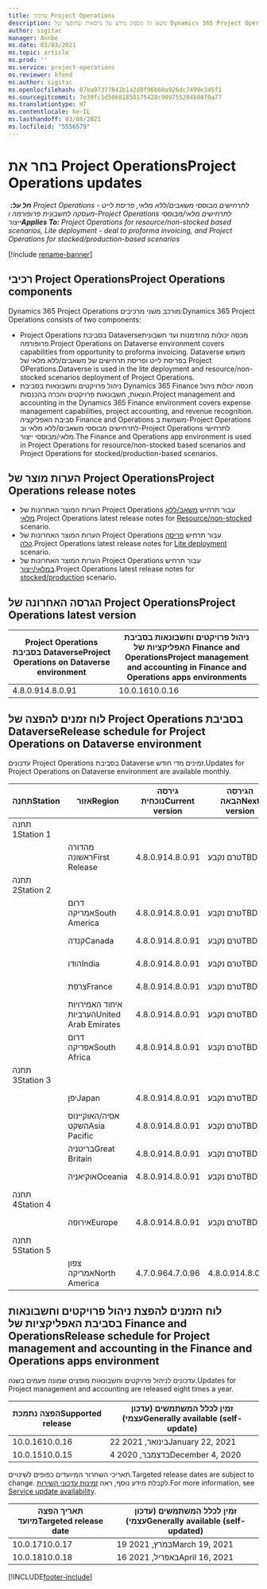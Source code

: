 ```yaml
---
title: עדכוני Project Operations
description: נושא זה מספק מידע על גרסאות שהופצו של Dynamics 365 Project Operations.
author: sigitac
manager: Annbe
ms.date: 03/03/2021
ms.topic: article
ms.prod: ''
ms.service: project-operations
ms.reviewer: kfend
ms.author: sigitac
ms.openlocfilehash: 07ba97377841b1a2d8f96b60a926dc7499e345f1
ms.sourcegitcommit: 7e39fc1d50681850175428c909755204b08f0a77
ms.translationtype: HT
ms.contentlocale: he-IL
ms.lasthandoff: 03/08/2021
ms.locfileid: "5556579"
---
```

# <a name="project-operations-updates"></a><span data-ttu-id="05534-103">בחר את Project Operations</span><span class="sxs-lookup"><span data-stu-id="05534-103">Project Operations updates</span></span>

<span data-ttu-id="05534-104">_**חל על:** ‏ Project Operations לתרחישים מבוססי משאבים/ללא מלאי, פריסת לייט - מעסקה לחשבונית פרופורמה ו-Project Operations לתרחישים מלאי/מבוססי ייצור_</span><span class="sxs-lookup"><span data-stu-id="05534-104">_**Applies To:** Project Operations for resource/non-stocked based scenarios, Lite deployment - deal to proforma invoicing, and Project Operations for stocked/production-based scenarios_</span></span>

[!include [rename-banner](~/includes/cc-data-platform-banner.md)]

## <a name="project-operations-components"></a><span data-ttu-id="05534-105">רכיבי Project Operations</span><span class="sxs-lookup"><span data-stu-id="05534-105">Project Operations components</span></span>

<span data-ttu-id="05534-106">Dynamics 365 Project Operations מורכב משני מרכיבים:</span><span class="sxs-lookup"><span data-stu-id="05534-106">Dynamics 365 Project Operations consists of two components:</span></span>

- <span data-ttu-id="05534-107">Project Operations בסביבת Dataverse‏ מכסה יכולות מהזדמנות ועד חשבונית פרופורמה.</span><span class="sxs-lookup"><span data-stu-id="05534-107">Project Operations on Dataverse environment covers capabilities from opportunity to proforma invoicing.</span></span> <span data-ttu-id="05534-108">Dataverse משמש בפריסת לייט ופריסת תרחישים של משאבים/ללא מלאי של Project OPerations.</span><span class="sxs-lookup"><span data-stu-id="05534-108">Dataverse is used in the lite deployment and resource/non-stocked scenarios deployment of Project Operations.</span></span>
- <span data-ttu-id="05534-109">ניהול פרויקטים וחשבונאות בסביבת Dynamics 365 Finance מכסה יכולות ניהול הוצאות, חשבונאות פרויקטים והכרה בהכנסות.</span><span class="sxs-lookup"><span data-stu-id="05534-109">Project management and accounting in the Dynamics 365 Finance environment covers expense management capabilities, project accounting, and revenue recognition.</span></span> <span data-ttu-id="05534-110">סביבת האפליקציה‏ Finance and Operations ‏משמשת ב-Project Operations‏‏ לתרחישים מבוססי משאבים/ללא מלאי וב-Project Operations לתרחישי מלאי/מבוססי ייצור.</span><span class="sxs-lookup"><span data-stu-id="05534-110">The Finance and Operations app environment is used in Project Operations for resource/non-stocked based scenarios and Project Operations for stocked/production-based scenarios.</span></span>

## <a name="project-operations-release-notes"></a><span data-ttu-id="05534-111">הערות מוצר של Project Operations</span><span class="sxs-lookup"><span data-stu-id="05534-111">Project Operations release notes</span></span>
- <span data-ttu-id="05534-112">הערות המוצר האחרונות של Project Operations עבור תרחיש [משאב/ללא מלאי](whats-new-mar-2021-resource-based.md).</span><span class="sxs-lookup"><span data-stu-id="05534-112">Project Operations latest release notes for [Resource/non-stocked](whats-new-mar-2021-resource-based.md) scenario.</span></span>
- <span data-ttu-id="05534-113">הערות המוצר האחרונות של Project Operations עבור תרחיש [פריסה קלה](../pro/whats-new/whats-new-mar-2021-lite.md).</span><span class="sxs-lookup"><span data-stu-id="05534-113">Project Operations latest release notes for [Lite deployment](../pro/whats-new/whats-new-mar-2021-lite.md) scenario.</span></span>
- <span data-ttu-id="05534-114">הערות המוצר האחרונות של Project Operations עבור תרחיש [במלאי/ייצור](../prod-pma/whats-new/whats-new-jan-2021-stocked.md).</span><span class="sxs-lookup"><span data-stu-id="05534-114">Project Operations latest release notes for [stocked/production](../prod-pma/whats-new/whats-new-jan-2021-stocked.md) scenario.</span></span>

## <a name="project-operations-latest-version"></a><span data-ttu-id="05534-115">הגרסה האחרונה של Project Operations</span><span class="sxs-lookup"><span data-stu-id="05534-115">Project Operations latest version</span></span>

| <span data-ttu-id="05534-116">Project Operations בסביבת Dataverse</span><span class="sxs-lookup"><span data-stu-id="05534-116">Project Operations on Dataverse environment</span></span> | <span data-ttu-id="05534-117">ניהול פרויקטים וחשבונאות בסביבת האפליקציות של Finance and Operations</span><span class="sxs-lookup"><span data-stu-id="05534-117">Project management and accounting in Finance and Operations apps environments</span></span> |
| --- | --- |
| <span data-ttu-id="05534-118">4.8.0.91</span><span class="sxs-lookup"><span data-stu-id="05534-118">4.8.0.91</span></span> | <span data-ttu-id="05534-119">10.0.16</span><span class="sxs-lookup"><span data-stu-id="05534-119">10.0.16</span></span> |

## <a name="release-schedule-for-project-operations-on-dataverse-environment"></a><span data-ttu-id="05534-120">לוח זמנים להפצה של Project Operations בסביבת Dataverse</span><span class="sxs-lookup"><span data-stu-id="05534-120">Release schedule for Project Operations on Dataverse environment</span></span>

<span data-ttu-id="05534-121">עדכונים Project Operations בסביבת Dataverse זמינים מדי חודש.</span><span class="sxs-lookup"><span data-stu-id="05534-121">Updates for Project Operations on Dataverse environment are available monthly.</span></span> 

| <span data-ttu-id="05534-122">תחנה</span><span class="sxs-lookup"><span data-stu-id="05534-122">Station</span></span>   | <span data-ttu-id="05534-123">אזור</span><span class="sxs-lookup"><span data-stu-id="05534-123">Region</span></span>        | <span data-ttu-id="05534-124">גירסה נוכחית</span><span class="sxs-lookup"><span data-stu-id="05534-124">Current version</span></span> | <span data-ttu-id="05534-125">הגירסה הבאה</span><span class="sxs-lookup"><span data-stu-id="05534-125">Next version</span></span> | <span data-ttu-id="05534-126">זמין לכלל המשתמשים</span><span class="sxs-lookup"><span data-stu-id="05534-126">Generally available</span></span> |
|-----------|---------------|-----------------|--------------|---------------------|
| <span data-ttu-id="05534-127">תחנה 1</span><span class="sxs-lookup"><span data-stu-id="05534-127">Station 1</span></span> |   &nbsp;      |    &nbsp;       | &nbsp;       |      &nbsp;         |
|   &nbsp;  | <span data-ttu-id="05534-128">מהדורה ראשונה</span><span class="sxs-lookup"><span data-stu-id="05534-128">First Release</span></span> |  <span data-ttu-id="05534-129">4.8.0.91</span><span class="sxs-lookup"><span data-stu-id="05534-129">4.8.0.91</span></span>       | <span data-ttu-id="05534-130">טרם נקבע</span><span class="sxs-lookup"><span data-stu-id="05534-130">TBD</span></span>     | <span data-ttu-id="05534-131">2 באפריל 2021</span><span class="sxs-lookup"><span data-stu-id="05534-131">02-Apr-21</span></span>           |
| <span data-ttu-id="05534-132">תחנה 2</span><span class="sxs-lookup"><span data-stu-id="05534-132">Station 2</span></span> |   &nbsp;      |    &nbsp;       | &nbsp;       |      &nbsp;         |
|   &nbsp;  | <span data-ttu-id="05534-133">דרום אמריקה</span><span class="sxs-lookup"><span data-stu-id="05534-133">South America</span></span> |  <span data-ttu-id="05534-134">4.8.0.91</span><span class="sxs-lookup"><span data-stu-id="05534-134">4.8.0.91</span></span>       | <span data-ttu-id="05534-135">טרם נקבע</span><span class="sxs-lookup"><span data-stu-id="05534-135">TBD</span></span>     | <span data-ttu-id="05534-136">2 באפריל 2021</span><span class="sxs-lookup"><span data-stu-id="05534-136">02-Apr-21</span></span>           |
|    &nbsp; | <span data-ttu-id="05534-137">קנדה</span><span class="sxs-lookup"><span data-stu-id="05534-137">Canada</span></span>        |  <span data-ttu-id="05534-138">4.8.0.91</span><span class="sxs-lookup"><span data-stu-id="05534-138">4.8.0.91</span></span>       | <span data-ttu-id="05534-139">טרם נקבע</span><span class="sxs-lookup"><span data-stu-id="05534-139">TBD</span></span>     | <span data-ttu-id="05534-140">2 באפריל 2021</span><span class="sxs-lookup"><span data-stu-id="05534-140">02-Apr-21</span></span>           |
|   &nbsp;  | <span data-ttu-id="05534-141">הודו</span><span class="sxs-lookup"><span data-stu-id="05534-141">India</span></span>         |  <span data-ttu-id="05534-142">4.8.0.91</span><span class="sxs-lookup"><span data-stu-id="05534-142">4.8.0.91</span></span>       | <span data-ttu-id="05534-143">טרם נקבע</span><span class="sxs-lookup"><span data-stu-id="05534-143">TBD</span></span>     | <span data-ttu-id="05534-144">2 באפריל 2021</span><span class="sxs-lookup"><span data-stu-id="05534-144">02-Apr-21</span></span>           |
|   &nbsp;  | <span data-ttu-id="05534-145">צרפת</span><span class="sxs-lookup"><span data-stu-id="05534-145">France</span></span>         |  <span data-ttu-id="05534-146">4.8.0.91</span><span class="sxs-lookup"><span data-stu-id="05534-146">4.8.0.91</span></span>       | <span data-ttu-id="05534-147">טרם נקבע</span><span class="sxs-lookup"><span data-stu-id="05534-147">TBD</span></span>     | <span data-ttu-id="05534-148">2 באפריל 2021</span><span class="sxs-lookup"><span data-stu-id="05534-148">02-Apr-21</span></span>           |
|   &nbsp;  | <span data-ttu-id="05534-149">איחוד האמירויות הערביות</span><span class="sxs-lookup"><span data-stu-id="05534-149">United Arab Emirates</span></span>         |  <span data-ttu-id="05534-150">4.8.0.91</span><span class="sxs-lookup"><span data-stu-id="05534-150">4.8.0.91</span></span>       | <span data-ttu-id="05534-151">טרם נקבע</span><span class="sxs-lookup"><span data-stu-id="05534-151">TBD</span></span>     | <span data-ttu-id="05534-152">2 באפריל 2021</span><span class="sxs-lookup"><span data-stu-id="05534-152">02-Apr-21</span></span>           |
|   &nbsp;  | <span data-ttu-id="05534-153">דרום אפריקה</span><span class="sxs-lookup"><span data-stu-id="05534-153">South Africa</span></span>         |  <span data-ttu-id="05534-154">4.8.0.91</span><span class="sxs-lookup"><span data-stu-id="05534-154">4.8.0.91</span></span>       | <span data-ttu-id="05534-155">טרם נקבע</span><span class="sxs-lookup"><span data-stu-id="05534-155">TBD</span></span>     | <span data-ttu-id="05534-156">2 באפריל 2021</span><span class="sxs-lookup"><span data-stu-id="05534-156">02-Apr-21</span></span>           |
| <span data-ttu-id="05534-157">תחנה 3</span><span class="sxs-lookup"><span data-stu-id="05534-157">Station 3</span></span>  |      &nbsp;   |     &nbsp;      |     &nbsp;   |      &nbsp;         |
|   &nbsp;  | <span data-ttu-id="05534-158">יפן</span><span class="sxs-lookup"><span data-stu-id="05534-158">Japan</span></span>         |  <span data-ttu-id="05534-159">4.8.0.91</span><span class="sxs-lookup"><span data-stu-id="05534-159">4.8.0.91</span></span>       | <span data-ttu-id="05534-160">טרם נקבע</span><span class="sxs-lookup"><span data-stu-id="05534-160">TBD</span></span>     | <span data-ttu-id="05534-161">9 באפריל 2021</span><span class="sxs-lookup"><span data-stu-id="05534-161">09-Apr-21</span></span>           |
|   &nbsp;  | <span data-ttu-id="05534-162">אסיה/האוקיינוס השקט</span><span class="sxs-lookup"><span data-stu-id="05534-162">Asia Pacific</span></span>  |  <span data-ttu-id="05534-163">4.8.0.91</span><span class="sxs-lookup"><span data-stu-id="05534-163">4.8.0.91</span></span>       | <span data-ttu-id="05534-164">טרם נקבע</span><span class="sxs-lookup"><span data-stu-id="05534-164">TBD</span></span>     | <span data-ttu-id="05534-165">9 באפריל 2021</span><span class="sxs-lookup"><span data-stu-id="05534-165">09-Apr-21</span></span>           |
|   &nbsp;  | <span data-ttu-id="05534-166">בריטניה</span><span class="sxs-lookup"><span data-stu-id="05534-166">Great Britain</span></span> |  <span data-ttu-id="05534-167">4.8.0.91</span><span class="sxs-lookup"><span data-stu-id="05534-167">4.8.0.91</span></span>       | <span data-ttu-id="05534-168">טרם נקבע</span><span class="sxs-lookup"><span data-stu-id="05534-168">TBD</span></span>     | <span data-ttu-id="05534-169">9 באפריל 2021</span><span class="sxs-lookup"><span data-stu-id="05534-169">09-Apr-21</span></span>           |
|   &nbsp;  | <span data-ttu-id="05534-170">אוקיאניה</span><span class="sxs-lookup"><span data-stu-id="05534-170">Oceania</span></span>       |  <span data-ttu-id="05534-171">4.8.0.91</span><span class="sxs-lookup"><span data-stu-id="05534-171">4.8.0.91</span></span>       | <span data-ttu-id="05534-172">טרם נקבע</span><span class="sxs-lookup"><span data-stu-id="05534-172">TBD</span></span>     | <span data-ttu-id="05534-173">9 באפריל 2021</span><span class="sxs-lookup"><span data-stu-id="05534-173">09-Apr-21</span></span>           |
| <span data-ttu-id="05534-174">תחנה 4</span><span class="sxs-lookup"><span data-stu-id="05534-174">Station 4</span></span> |     &nbsp;    |     &nbsp;      |     &nbsp;   |      &nbsp;         |
|   &nbsp;  | <span data-ttu-id="05534-175">אירופה</span><span class="sxs-lookup"><span data-stu-id="05534-175">Europe</span></span>        |  <span data-ttu-id="05534-176">4.8.0.91</span><span class="sxs-lookup"><span data-stu-id="05534-176">4.8.0.91</span></span>       | <span data-ttu-id="05534-177">טרם נקבע</span><span class="sxs-lookup"><span data-stu-id="05534-177">TBD</span></span>     | <span data-ttu-id="05534-178">16 באפריל 2021</span><span class="sxs-lookup"><span data-stu-id="05534-178">16-Apr-21</span></span>           |
| <span data-ttu-id="05534-179">תחנה 5</span><span class="sxs-lookup"><span data-stu-id="05534-179">Station 5</span></span> |     &nbsp;    |     &nbsp;      |     &nbsp;   |      &nbsp;         |
|   &nbsp;  | <span data-ttu-id="05534-180">צפון אמריקה</span><span class="sxs-lookup"><span data-stu-id="05534-180">North America</span></span> |  <span data-ttu-id="05534-181">4.7.0.96</span><span class="sxs-lookup"><span data-stu-id="05534-181">4.7.0.96</span></span>       | <span data-ttu-id="05534-182">4.8.0.91</span><span class="sxs-lookup"><span data-stu-id="05534-182">4.8.0.91</span></span>     | <span data-ttu-id="05534-183">12 במרץ 2021</span><span class="sxs-lookup"><span data-stu-id="05534-183">12-Mar-21</span></span>           |

## <a name="release-schedule-for-project-management-and-accounting-in-the-finance-and-operations-apps-environment"></a><span data-ttu-id="05534-184">לוח הזמנים להפצת ניהול פרויקטים וחשבונאות בסביבת האפליקציות של Finance and Operations</span><span class="sxs-lookup"><span data-stu-id="05534-184">Release schedule for Project management and accounting in the Finance and Operations apps environment</span></span>

<span data-ttu-id="05534-185">עדכונים לניהול פרויקטים וחשבונאות מופצים שמונה פעמים בשנה.</span><span class="sxs-lookup"><span data-stu-id="05534-185">Updates for Project management and accounting are released eight times a year.</span></span>

| <span data-ttu-id="05534-186">הפצה נתמכת</span><span class="sxs-lookup"><span data-stu-id="05534-186">Supported release</span></span> | <span data-ttu-id="05534-187">זמין לכלל המשתמשים (עדכון עצמי)</span><span class="sxs-lookup"><span data-stu-id="05534-187">Generally available (self-update)</span></span> |
| --- | --- |
| <span data-ttu-id="05534-188">10.0.16</span><span class="sxs-lookup"><span data-stu-id="05534-188">10.0.16</span></span> | <span data-ttu-id="05534-189">22 בינואר, 2021</span><span class="sxs-lookup"><span data-stu-id="05534-189">January 22, 2021</span></span> |
| <span data-ttu-id="05534-190">10.0.15</span><span class="sxs-lookup"><span data-stu-id="05534-190">10.0.15</span></span> | <span data-ttu-id="05534-191">4 בדצמבר, 2020</span><span class="sxs-lookup"><span data-stu-id="05534-191">December 4, 2020</span></span> |


<span data-ttu-id="05534-192">תאריכי השחרור המיועדים כפופים לשינויים.</span><span class="sxs-lookup"><span data-stu-id="05534-192">Targeted release dates are subject to change.</span></span> <span data-ttu-id="05534-193">לקבלת מידע נוסף, ראה [זמינות עדכוני השירות](https://docs.microsoft.com/dynamics365/fin-ops-core/fin-ops/get-started/public-preview-releases?toc=/dynamics365/finance/toc.json).</span><span class="sxs-lookup"><span data-stu-id="05534-193">For more information, see [Service update availability](https://docs.microsoft.com/dynamics365/fin-ops-core/fin-ops/get-started/public-preview-releases?toc=/dynamics365/finance/toc.json).</span></span>

| <span data-ttu-id="05534-194">תאריך הפצה מיועד</span><span class="sxs-lookup"><span data-stu-id="05534-194">Targeted release date</span></span> | <span data-ttu-id="05534-195">זמין לכלל המשתמשים (עדכון עצמי)</span><span class="sxs-lookup"><span data-stu-id="05534-195">Generally available (self- updated)</span></span> |
| --- | --- |
| <span data-ttu-id="05534-196">10.0.17</span><span class="sxs-lookup"><span data-stu-id="05534-196">10.0.17</span></span> | <span data-ttu-id="05534-197">19 במרץ, 2021</span><span class="sxs-lookup"><span data-stu-id="05534-197">March 19, 2021</span></span> |
| <span data-ttu-id="05534-198">10.0.18</span><span class="sxs-lookup"><span data-stu-id="05534-198">10.0.18</span></span> | <span data-ttu-id="05534-199">16 באפריל, 2021</span><span class="sxs-lookup"><span data-stu-id="05534-199">April 16, 2021</span></span> |


[!INCLUDE[footer-include](../includes/footer-banner.md)]
